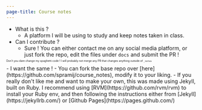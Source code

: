 ```yaml
---
page-title: Course notes
---
```

- What is this ?
    - A platform I will be using to study and keep notes taken in class.
- Can I contribute ?
    - Sure ! You can either contact me on any social media platform, or just fork the repo, edit the files under `docs` and submit the PR !
<p style="font-size: 0.5em; margin-top: -10px"> Don't you dare change my spaghetti code ! I will probably not merge any PR that changes anything outside of <code>_notes</code></p>
- I want the same !
    - You can fork the base repo over [here](https://github.com/spramij/course_notes), modify it to your liking.
    - If you really don't like me and want to make your own, this was made using Jekyll, built on Ruby. I recommend using [RVM](https://github.com/rvm/rvm) to install your Ruby env, and then following the instructions either from [Jekyll](https://jekyllrb.com/) or [Github Pages](https://pages.github.com/)

